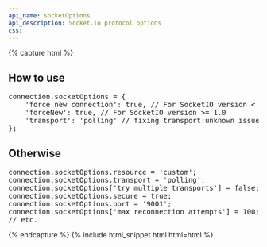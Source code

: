 ```yaml
---
api_name: socketOptions
api_description: Socket.io protocol options
css: 
---
```


{% capture html %}

<section>
    <h2>How to use</h2>
    <pre>
connection.socketOptions = {
    'force new connection': true, // For SocketIO version < 1.0
    'forceNew': true, // For SocketIO version >= 1.0
    'transport': 'polling' // fixing transport:unknown issues
};
</pre>
</section>

<section>
    <h2>Otherwise</h2>
    <pre>
connection.socketOptions.resource = 'custom';
connection.socketOptions.transport = 'polling';
connection.socketOptions['try multiple transports'] = false;
connection.socketOptions.secure = true;
connection.socketOptions.port = '9001';
connection.socketOptions['max reconnection attempts'] = 100;
// etc.
</pre>
</section>

{% endcapture %}
{% include html_snippet.html html=html %}

